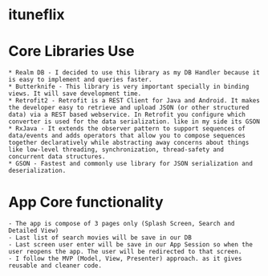 # ituneflix

# Core Libraries Use

    * Realm DB - I decided to use this library as my DB Handler because it is easy to implement and queries faster.
    * Butterknife - This library is very important specially in binding views. It will save development time.
    * Retrofit2 - Retrofit is a REST Client for Java and Android. It makes the developer easy to retrieve and upload JSON (or other structured data) via a REST based webservice. In Retrofit you configure which converter is used for the data serialization. like in my side its GSON
    * RxJava - It extends the observer pattern to support sequences of data/events and adds operators that allow you to compose sequences together declaratively while abstracting away concerns about things like low-level threading, synchronization, thread-safety and concurrent data structures.
    * GSON - Fastest and commonly use library for JSON serialization and deserialization.

# App Core functionality

    - The app is compose of 3 pages only (Splash Screen, Search and Detailed View)
    - Last list of search movies will be save in our DB
    - Last screen user enter will be save in our App Session so when the user reopens the app. The user will be redirected to that screen.
    - I follow the MVP (Model, View, Presenter) approach. as it gives reusable and cleaner code.
